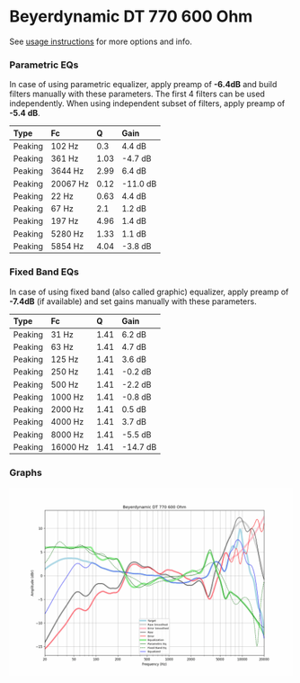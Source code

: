 # Beyerdynamic DT 770 600 Ohm
See [usage instructions](https://github.com/jaakkopasanen/AutoEq#usage) for more options and info.

### Parametric EQs
In case of using parametric equalizer, apply preamp of **-6.4dB** and build filters manually
with these parameters. The first 4 filters can be used independently.
When using independent subset of filters, apply preamp of **-5.4 dB**.

| Type    | Fc       |    Q | Gain     |
|:--------|:---------|:-----|:---------|
| Peaking | 102 Hz   | 0.3  | 4.4 dB   |
| Peaking | 361 Hz   | 1.03 | -4.7 dB  |
| Peaking | 3644 Hz  | 2.99 | 6.4 dB   |
| Peaking | 20067 Hz | 0.12 | -11.0 dB |
| Peaking | 22 Hz    | 0.63 | 4.4 dB   |
| Peaking | 67 Hz    | 2.1  | 1.2 dB   |
| Peaking | 197 Hz   | 4.96 | 1.4 dB   |
| Peaking | 5280 Hz  | 1.33 | 1.1 dB   |
| Peaking | 5854 Hz  | 4.04 | -3.8 dB  |

### Fixed Band EQs
In case of using fixed band (also called graphic) equalizer, apply preamp of **-7.4dB**
(if available) and set gains manually with these parameters.

| Type    | Fc       |    Q | Gain     |
|:--------|:---------|:-----|:---------|
| Peaking | 31 Hz    | 1.41 | 6.2 dB   |
| Peaking | 63 Hz    | 1.41 | 4.7 dB   |
| Peaking | 125 Hz   | 1.41 | 3.6 dB   |
| Peaking | 250 Hz   | 1.41 | -0.2 dB  |
| Peaking | 500 Hz   | 1.41 | -2.2 dB  |
| Peaking | 1000 Hz  | 1.41 | -0.8 dB  |
| Peaking | 2000 Hz  | 1.41 | 0.5 dB   |
| Peaking | 4000 Hz  | 1.41 | 3.7 dB   |
| Peaking | 8000 Hz  | 1.41 | -5.5 dB  |
| Peaking | 16000 Hz | 1.41 | -14.7 dB |

### Graphs
![](./Beyerdynamic%20DT%20770%20600%20Ohm.png)